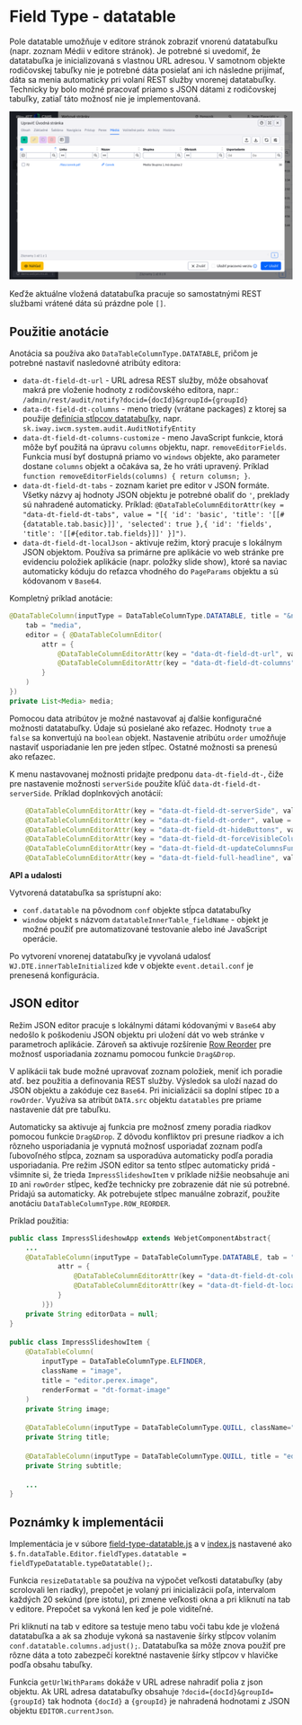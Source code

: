 # Field Type - datatable

Pole datatable umožňuje v editore stránok zobraziť vnorenú datatabuľku (napr. zoznam Médii v editore stránok). Je potrebné si uvedomiť, že datatabuľka je inicializovaná s vlastnou URL adresou. V samotnom objekte rodičovskej tabuľky nie je potrebné dáta posielať ani ich následne prijímať, dáta sa menia automaticky pri volaní REST služby vnorenej datatabuľky. Technicky by bolo možné pracovať priamo s JSON dátami z rodičovskej tabuľky, zatiaľ táto možnosť nie je implementovaná.

![](../../redactor/webpages/media.png)

Keďže aktuálne vložená datatabuľka pracuje so samostatnými REST službami vrátené dáta sú prázdne pole ```[]```.

## Použitie anotácie

Anotácia sa používa ako ```DataTableColumnType.DATATABLE```, pričom je potrebné nastaviť nasledovné atribúty editora:

- ```data-dt-field-dt-url``` - URL adresa REST služby, môže obsahovať makrá pre vloženie hodnoty z rodičovského editora, napr.: ```/admin/rest/audit/notify?docid={docId}&groupId={groupId}```
- ```data-dt-field-dt-columns``` - meno triedy (vrátane packages) z ktorej sa použije [definícia stĺpcov datatabuľky](datatable-columns.md), napr. ```sk.iway.iwcm.system.audit.AuditNotifyEntity```
- `data-dt-field-dt-columns-customize` - meno JavaScript funkcie, ktorá môže byť použitá na úpravu `columns` objektu, napr. `removeEditorFields`. Funkcia musí byť dostupná priamo vo `windows` objekte, ako parameter dostane `columns` objekt a očakáva sa, že ho vráti upravený. Príklad `function removeEditorFields(columns) { return columsn; }`.
- `data-dt-field-dt-tabs` - zoznam kariet pre editor v JSON formáte. Všetky názvy aj hodnoty JSON objektu je potrebné obaliť do `'`, preklady sú nahradené automaticky. Príklad: `@DataTableColumnEditorAttr(key = "data-dt-field-dt-tabs", value = "[{ 'id': 'basic', 'title': '[[#{datatable.tab.basic}]]', 'selected': true },{ 'id': 'fields', 'title': '[[#{editor.tab.fields}]]' }]")`.
- `data-dt-field-dt-localJson` - aktivuje režim, ktorý pracuje s lokálnym JSON objektom. Používa sa primárne pre aplikácie vo web stránke pre evidenciu položiek aplikácie (napr. položky slide show), ktoré sa naviac automaticky kóduju do reťazca vhodného do `PageParams` objektu a sú kódovanom v `Base64`.

Kompletný príklad anotácie:

```java
@DataTableColumn(inputType = DataTableColumnType.DATATABLE, title = "&nbsp;",
    tab = "media",
    editor = { @DataTableColumnEditor(
        attr = {
            @DataTableColumnEditorAttr(key = "data-dt-field-dt-url", value = "/admin/rest/audit/notify"),
            @DataTableColumnEditorAttr(key = "data-dt-field-dt-columns", value = "sk.iway.iwcm.system.audit.AuditNotifyEntity")
        }
    )
})
private List<Media> media;
```

Pomocou data atribútov je možné nastavovať aj ďalšie konfiguračné možnosti datatabuľky. Údaje sú posielané ako reťazec. Hodnoty ```true``` a ```false``` sa konvertujú na ```boolean``` objekt. Nastavenie atribútu ```order``` umožňuje nastaviť usporiadanie len pre jeden stĺpec. Ostatné možnosti sa prenesú ako reťazec.

K menu nastavovanej možnosti pridajte predponu ```data-dt-field-dt-```, čiže pre nastavenie možnosti ```serverSide``` použite kľúč ```data-dt-field-dt-serverSide```. Príklad doplnkových anotácií:

```java
    @DataTableColumnEditorAttr(key = "data-dt-field-dt-serverSide", value = "false"), //vypnutie serveroveho strankovania/vyhladavania
    @DataTableColumnEditorAttr(key = "data-dt-field-dt-order", value = "2,desc"), //nastavenie usporiadania podla 2. stlpca
    @DataTableColumnEditorAttr(key = "data-dt-field-dt-hideButtons", value = "create,edit,remove,import,celledit") //vypnutie zobrazenia uvedenych tlacidiel
    @DataTableColumnEditorAttr(key = "data-dt-field-dt-forceVisibleColumns", value = "groupId,fullPath"), //vynuti zobrazenie len uvedenych stlpcov
    @DataTableColumnEditorAttr(key = "data-dt-field-dt-updateColumnsFunction", value = "updateColumnsGroupDetails"), //JS funkcia ktora sa zavola pre upravu zoznamu stlpcov
    @DataTableColumnEditorAttr(key = "data-dt-field-full-headline", value = "user.group.groups_title") //nadpis nad datatabulkou na celu sirku okna
```

**API a udalosti**

Vytvorená datatabuľka sa sprístupní ako:

- ```conf.datatable``` na pôvodnom ```conf``` objekte stĺpca datatabuľky
- ```window``` objekt s názvom ```datatableInnerTable_fieldName``` - objekt je možné použiť pre automatizované testovanie alebo iné JavaScript operácie.

Po vytvorení vnorenej datatabuľky je vyvolaná udalosť ```WJ.DTE.innerTableInitialized``` kde v objekte ```event.detail.conf``` je prenesená konfigurácia.

## JSON editor

Režim JSON editor pracuje s lokálnymi dátami kódovanými v `Base64` aby nedošlo k poškodeniu JSON objektu pri uložení dát vo web stránke v parametroch aplikácie. Zároveň sa aktivuje rozšírenie [Row Reorder](https://datatables.net/extensions/rowreorder/) pre možnosť usporiadania zoznamu pomocou funkcie `Drag&Drop`.

V aplikácii tak bude možné upravovať zoznam položiek, meniť ich poradie atď. bez použitia a definovania REST služby. Výsledok sa uloží nazad do JSON objektu a zakóduje cez `Base64`. Pri inicializácii sa doplní stĺpec `ID` a `rowOrder`. Využíva sa atribút `DATA.src` objektu `datatables` pre priame nastavenie dát pre tabuľku.

Automaticky sa aktivuje aj funkcia pre možnosť zmeny poradia riadkov pomocou funkcie `Drag&Drop`. Z dôvodu konfliktov pri presune riadkov a ich rôzneho usporiadania je vypnutá možnosť usporiadať zoznam podľa ľubovoľného stĺpca, zoznam sa usporadúva automaticky podľa poradia usporiadania. Pre režim JSON editor sa tento stĺpec automaticky pridá - všimnite si, že trieda `ImpressSlideshowItem` v príklade nižšie neobsahuje ani `ID` ani `rowOrder` stĺpec, keďže technicky pre zobrazenie dát nie sú potrebné. Pridajú sa automaticky. Ak potrebujete stĺpec manuálne zobraziť, použite anotáciu `DataTableColumnType.ROW_REORDER`.

Príklad použitia:

```java
public class ImpressSlideshowApp extends WebjetComponentAbstract{
    ...
    @DataTableColumn(inputType = DataTableColumnType.DATATABLE, tab = "tabLink2", title="&nbsp;", className = "dt-json-editor",editor = { @DataTableColumnEditor(
            attr = {
                @DataTableColumnEditorAttr(key = "data-dt-field-dt-columns", value = "sk.iway.iwcm.components.appimpressslideshow.ImpressSlideshowItem"),
                @DataTableColumnEditorAttr(key = "data-dt-field-dt-localJson", value = "true")
            }
        )})
    private String editorData = null;
}

public class ImpressSlideshowItem {
    @DataTableColumn(
        inputType = DataTableColumnType.ELFINDER,
        className = "image",
        title = "editor.perex.image",
        renderFormat = "dt-format-image"
    )
    private String image;

    @DataTableColumn(inputType = DataTableColumnType.QUILL, className="dt-row-edit", title = "components.app-cookiebar.cookiebar_title")
    private String title;

    @DataTableColumn(inputType = DataTableColumnType.QUILL, title = "editor.subtitle")
    private String subtitle;

    ...
}
```

## Poznámky k implementácii

Implementácia je v súbore [field-type-datatable.js](../../../src/main/webapp/admin/v9/npm_packages/webjetdatatables/field-type-datatable.js) a v [index.js](../../../src/main/webapp/admin/v9/npm_packages/webjetdatatables/index.js) nastavené ako ```$.fn.dataTable.Editor.fieldTypes.datatable = fieldTypeDatatable.typeDatatable();```.

Funkcia ```resizeDatatable``` sa používa na výpočet veľkosti datatabuľky (aby scrolovali len riadky), prepočet je volaný pri inicializácii poľa, intervalom každých 20 sekúnd (pre istotu), pri zmene veľkosti okna a pri kliknutí na tab v editore. Prepočet sa vykoná len keď je pole viditeľné.

Pri kliknutí na tab v editore sa testuje meno tabu voči tabu kde je vložená datatabuľka a ak sa zhoduje vykoná sa nastavenie šírky stĺpcov volaním ```conf.datatable.columns.adjust();```. Datatabuľka sa môže znova použiť pre rôzne dáta a toto zabezpečí korektné nastavenie šírky stĺpcov v hlavičke podľa obsahu tabuľky.

Funkcia ```getUrlWithParams``` dokáže v URL adrese nahradiť polia z json objektu. Ak URL adresa datatabuľky obsahuje ```?docid={docId}&groupId={groupId}``` tak hodnota ```{docId}``` a ```{groupId}``` je nahradená hodnotami z JSON objektu ```EDITOR.currentJson```.

